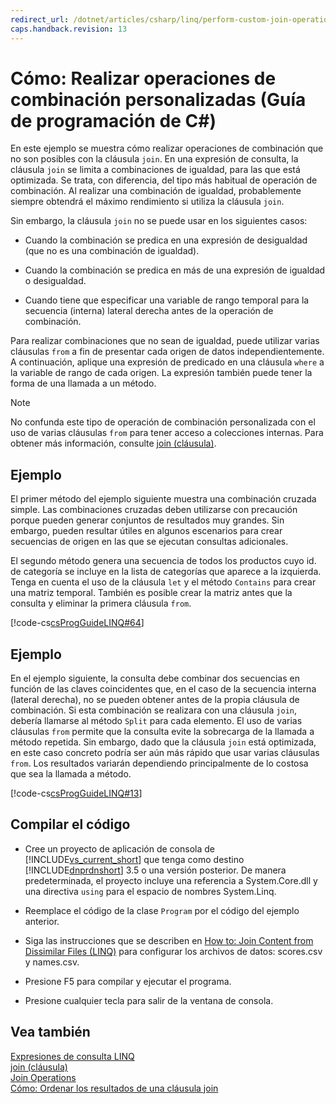 ```yaml
---
redirect_url: /dotnet/articles/csharp/linq/perform-custom-join-operations
caps.handback.revision: 13
---
```

# C&#243;mo: Realizar operaciones de combinaci&#243;n personalizadas (Gu&#237;a de programaci&#243;n de C#)
En este ejemplo se muestra cómo realizar operaciones de combinación que no son posibles con la cláusula `join`.  En una expresión de consulta, la cláusula `join` se limita a combinaciones de igualdad, para las que está optimizada. Se trata, con diferencia, del tipo más habitual de operación de combinación.  Al realizar una combinación de igualdad, probablemente siempre obtendrá el máximo rendimiento si utiliza la cláusula `join`.  
  
 Sin embargo, la cláusula `join` no se puede usar en los siguientes casos:  
  
-   Cuando la combinación se predica en una expresión de desigualdad \(que no es una combinación de igualdad\).  
  
-   Cuando la combinación se predica en más de una expresión de igualdad o desigualdad.  
  
-   Cuando tiene que especificar una variable de rango temporal para la secuencia \(interna\) lateral derecha antes de la operación de combinación.  
  
 Para realizar combinaciones que no sean de igualdad, puede utilizar varias cláusulas `from` a fin de presentar cada origen de datos independientemente.  A continuación, aplique una expresión de predicado en una cláusula `where` a la variable de rango de cada origen.  La expresión también puede tener la forma de una llamada a un método.  
  
> [!NOTE]
>  No confunda este tipo de operación de combinación personalizada con el uso de varias cláusulas `from` para tener acceso a colecciones internas.  Para obtener más información, consulte [join \(cláusula\)](../../../csharp/language-reference/keywords/join-clause.md).  
  
## Ejemplo  
 El primer método del ejemplo siguiente muestra una combinación cruzada simple.  Las combinaciones cruzadas deben utilizarse con precaución porque pueden generar conjuntos de resultados muy grandes.  Sin embargo, pueden resultar útiles en algunos escenarios para crear secuencias de origen en las que se ejecutan consultas adicionales.  
  
 El segundo método genera una secuencia de todos los productos cuyo id. de categoría se incluye en la lista de categorías que aparece a la izquierda.  Tenga en cuenta el uso de la cláusula `let` y el método `Contains` para crear una matriz temporal.  También es posible crear la matriz antes que la consulta y eliminar la primera cláusula `from`.  
  
 [!code-cs[csProgGuideLINQ#64](../../../csharp/programming-guide/arrays/codesnippet/csharp/csLINQProgRef/csRef30LangFeatures_2.cs#64)]  
  
## Ejemplo  
 En el ejemplo siguiente, la consulta debe combinar dos secuencias en función de las claves coincidentes que, en el caso de la secuencia interna \(lateral derecha\), no se pueden obtener antes de la propia cláusula de combinación.  Si esta combinación se realizara con una cláusula `join`, debería llamarse al método `Split` para cada elemento.  El uso de varias cláusulas `from` permite que la consulta evite la sobrecarga de la llamada a método repetida.  Sin embargo, dado que la cláusula `join` está optimizada, en este caso concreto podría ser aún más rápido que usar varias cláusulas `from`.  Los resultados variarán dependiendo principalmente de lo costosa que sea la llamada a método.  
  
 [!code-cs[csProgGuideLINQ#13](../../../csharp/programming-guide/arrays/codesnippet/csharp/csLINQProgRef/csrefLINQHowTos.cs#13)]  
  
## Compilar el código  
  
-   Cree un proyecto de aplicación de consola de [!INCLUDE[vs_current_short](../../../csharp/programming-guide/classes-and-structs/includes/vs-current-short-md.md)] que tenga como destino [!INCLUDE[dnprdnshort](../../../csharp/getting-started/includes/dnprdnshort-md.md)] 3.5 o una versión posterior.  De manera predeterminada, el proyecto incluye una referencia a System.Core.dll y una directiva `using` para el espacio de nombres System.Linq.  
  
-   Reemplace el código de la clase `Program` por el código del ejemplo anterior.  
  
-   Siga las instrucciones que se describen en [How to: Join Content from Dissimilar Files \(LINQ\)](../Topic/How%20to:%20Join%20Content%20from%20Dissimilar%20Files%20\(LINQ\).md) para configurar los archivos de datos: scores.csv y names.csv.  
  
-   Presione F5 para compilar y ejecutar el programa.  
  
-   Presione cualquier tecla para salir de la ventana de consola.  
  
## Vea también  
 [Expresiones de consulta LINQ](../../../csharp/programming-guide/linq-query-expressions/index.md)   
 [join \(cláusula\)](../../../csharp/language-reference/keywords/join-clause.md)   
 [Join Operations](../../../visual-basic/programming-guide/concepts/linq/join-operations.md)   
 [Cómo: Ordenar los resultados de una cláusula join](../../../csharp/programming-guide/linq-query-expressions/how-to-order-the-results-of-a-join-clause.md)
